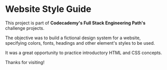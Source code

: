 # Website Style Guide

This project is part of **Codecademy's Full Stack Engineering Path's** challenge projects.

The objective was to build a fictional design system for a website, specifying colors, fonts, headings and other element's styles to be used.

It was a great opportunity to practice introductory HTML and CSS concepts.

Thanks for visiting!
